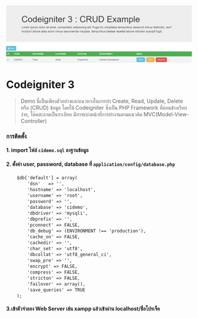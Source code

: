 <p align="center">
<img src="resources/images/readme/screenshot.png"></a>
</p>

# Codeigniter 3
> Demo นี้เป็นเพียงตัวอย่างและแนวทางในการทำ Create, Read, Update, Delete หรือ (CRUD) ข้อมูล 
โดยใช้ Codeigniter ซึ่งเป็น PHP Framework ที่ค่อนข้างเรียบง่าย, โค๊คสะอาดเป็นระเบียบ มีการแบ่งหน้าที่การทำงานตามแนวคิด MVC(Model-View-Controller)

### การติดตั้ง
#### 1. import ไฟล์  `cidemo.sql` ลงฐานข้อมูล

#### 2. ตั้งค่า user, password, database ที่  `application/config/database.php`

```
	$db['default'] = array(
		'dsn'	=> '',
		'hostname' => 'localhost',
		'username' => 'root',
		'password' => '',
		'database' => 'cidemo',
		'dbdriver' => 'mysqli',
		'dbprefix' => '',
		'pconnect' => FALSE,
		'db_debug' => (ENVIRONMENT !== 'production'),
		'cache_on' => FALSE,
		'cachedir' => '',
		'char_set' => 'utf8',
		'dbcollat' => 'utf8_general_ci',
		'swap_pre' => '',
		'encrypt' => FALSE,
		'compress' => FALSE,
		'stricton' => FALSE,
		'failover' => array(),
		'save_queries' => TRUE
	);
```

#### 3.เข้าตัวจำลอง Web Server เช่น xampp แล้วเข้าผ่าน localhost/ชื่อโปรเจ็ค
